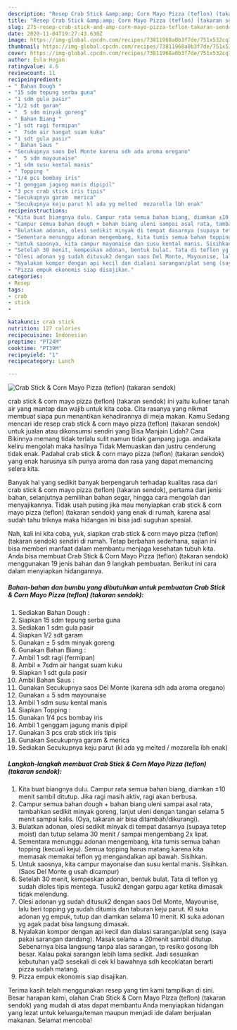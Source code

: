 ```yaml
---
description: "Resep Crab Stick &amp;amp; Corn Mayo Pizza (teflon) (takaran sendok) | Resep Bumbu Crab Stick &amp;amp; Corn Mayo Pizza (teflon) (takaran sendok) Yang Lezat Sekali"
title: "Resep Crab Stick &amp;amp; Corn Mayo Pizza (teflon) (takaran sendok) | Resep Bumbu Crab Stick &amp;amp; Corn Mayo Pizza (teflon) (takaran sendok) Yang Lezat Sekali"
slug: 275-resep-crab-stick-and-amp-corn-mayo-pizza-teflon-takaran-sendok-resep-bumbu-crab-stick-and-amp-corn-mayo-pizza-teflon-takaran-sendok-yang-lezat-sekali
date: 2020-11-04T19:27:43.630Z
image: https://img-global.cpcdn.com/recipes/73811968a0b3f7de/751x532cq70/crab-stick-corn-mayo-pizza-teflon-takaran-sendok-foto-resep-utama.jpg
thumbnail: https://img-global.cpcdn.com/recipes/73811968a0b3f7de/751x532cq70/crab-stick-corn-mayo-pizza-teflon-takaran-sendok-foto-resep-utama.jpg
cover: https://img-global.cpcdn.com/recipes/73811968a0b3f7de/751x532cq70/crab-stick-corn-mayo-pizza-teflon-takaran-sendok-foto-resep-utama.jpg
author: Eula Hogan
ratingvalue: 4.6
reviewcount: 11
recipeingredient:
- " Bahan Dough "
- "15 sdm tepung serba guna"
- "1 sdm gula pasir"
- "1/2 sdt garam"
- "  5 sdm minyak goreng"
- " Bahan Biang "
- "1 sdt ragi fermipan"
- "  7sdm air hangat suam kuku"
- "1 sdt gula pasir"
- " Bahan Saus "
- "Secukupnya saos Del Monte karena sdh ada aroma oregano"
- "  5 sdm mayounaise"
- "1 sdm susu kental manis"
- " Topping "
- "1/4 pcs bombay iris"
- "1 genggam jagung manis dipipil"
- "3 pcs crab stick iris tipis"
- "Secukupnya garam  merica"
- "Secukupnya keju parut kl ada yg melted  mozarella lbh enak"
recipeinstructions:
- "Kita buat biangnya dulu. Campur rata semua bahan biang, diamkan ±10 menit sambil ditutup. Jika ragi masih aktiv, ragi akan berbusa."
- "Campur semua bahan dough + bahan biang uleni sampai asal rata, tambahkan sedikit minyak goreng, lanjut uleni dengan tangan selama 5 menit sampai kalis. (Oya, takaran air bisa ditambah/dikurangi)."
- "Bulatkan adonan, olesi sedikit minyak di tempat dasarnya (supaya tetep moist) dan tutup selama 30 menit / sampai mengembang 2x lipat."
- "Sementara menunggu adonan mengembang, kita tumis semua bahan topping (kecuali keju). Semua topping harus matang karena kita memasak memakai teflon yg mengandalkan api bawah. Sisihkan."
- "Untuk saosnya, kita campur mayonaise dan susu kental manis. Sisihkan. (Saos Del Monte g usah dicampur)"
- "Setelah 30 menit, kempeskan adonan, bentuk bulat. Tata di teflon yg sudah dioles tipis mentega. Tusuk2 dengan garpu agar ketika dimasak tidak melendung."
- "Olesi adonan yg sudah ditusuk2 dengan saos Del Monte, Mayounise, lalu beri topping yg sudah ditumis dan taburan keju parut. Kl suka adonan yg empuk, tutup dan diamkan selama 10 menit. Kl suka adonan yg agak padat bisa langsung dimasak."
- "Nyalakan kompor dengan api kecil dan dialasi sarangan/plat seng (saya pakai sarangan dandang). Masak selama ± 20menit sambil ditutup. Sebenarnya bisa langsung tanpa alas sarangan, tp resiko gosong lbh besar. Kalau pakai sarangan lebih lama sedikit. Jadi sesuaikan kebutuhan ya😊 sesekali di cek kl bawahnya sdh kecoklatan berarti pizza sudah matang."
- "Pizza empuk ekonomis siap disajikan."
categories:
- Resep
tags:
- crab
- stick
- 

katakunci: crab stick  
nutrition: 127 calories
recipecuisine: Indonesian
preptime: "PT24M"
cooktime: "PT39M"
recipeyield: "1"
recipecategory: Lunch

---
```



![Crab Stick &amp; Corn Mayo Pizza (teflon) (takaran sendok)](https://img-global.cpcdn.com/recipes/73811968a0b3f7de/751x532cq70/crab-stick-corn-mayo-pizza-teflon-takaran-sendok-foto-resep-utama.jpg)


crab stick &amp; corn mayo pizza (teflon) (takaran sendok) ini yaitu kuliner tanah air yang mantap dan wajib untuk kita coba. Cita rasanya yang nikmat membuat siapa pun menantikan kehadirannya di meja makan.
Kamu Sedang mencari ide resep crab stick &amp; corn mayo pizza (teflon) (takaran sendok) untuk jualan atau dikonsumsi sendiri yang Bisa Manjain Lidah? Cara Bikinnya memang tidak terlalu sulit namun tidak gampang juga. andaikata keliru mengolah maka hasilnya Tidak Memuaskan dan justru cenderung tidak enak. Padahal crab stick &amp; corn mayo pizza (teflon) (takaran sendok) yang enak harusnya sih punya aroma dan rasa yang dapat memancing selera kita.

Banyak hal yang sedikit banyak berpengaruh terhadap kualitas rasa dari crab stick &amp; corn mayo pizza (teflon) (takaran sendok), pertama dari jenis bahan, selanjutnya pemilihan bahan segar, hingga cara mengolah dan menyajikannya. Tidak usah pusing jika mau menyiapkan crab stick &amp; corn mayo pizza (teflon) (takaran sendok) yang enak di rumah, karena asal sudah tahu triknya maka hidangan ini bisa jadi suguhan spesial.




Nah, kali ini kita coba, yuk, siapkan crab stick &amp; corn mayo pizza (teflon) (takaran sendok) sendiri di rumah. Tetap berbahan sederhana, sajian ini bisa memberi manfaat dalam membantu menjaga kesehatan tubuh kita. Anda bisa membuat Crab Stick &amp; Corn Mayo Pizza (teflon) (takaran sendok) menggunakan 19 jenis bahan dan 9 langkah pembuatan. Berikut ini cara dalam menyiapkan hidangannya.

<!--inarticleads1-->

##### Bahan-bahan dan bumbu yang dibutuhkan untuk pembuatan Crab Stick &amp; Corn Mayo Pizza (teflon) (takaran sendok):

1. Sediakan  Bahan Dough :
1. Siapkan 15 sdm tepung serba guna
1. Sediakan 1 sdm gula pasir
1. Siapkan 1/2 sdt garam
1. Gunakan  ± 5 sdm minyak goreng
1. Gunakan  Bahan Biang :
1. Ambil 1 sdt ragi (fermipan)
1. Ambil  ± 7sdm air hangat suam kuku
1. Siapkan 1 sdt gula pasir
1. Ambil  Bahan Saus :
1. Gunakan Secukupnya saos Del Monte (karena sdh ada aroma oregano)
1. Gunakan  ± 5 sdm mayounaise
1. Ambil 1 sdm susu kental manis
1. Siapkan  Topping :
1. Gunakan 1/4 pcs bombay iris
1. Ambil 1 genggam jagung manis dipipil
1. Gunakan 3 pcs crab stick iris tipis
1. Gunakan Secukupnya garam &amp; merica
1. Sediakan Secukupnya keju parut (kl ada yg melted / mozarella lbh enak)




<!--inarticleads2-->

##### Langkah-langkah membuat Crab Stick &amp; Corn Mayo Pizza (teflon) (takaran sendok):

1. Kita buat biangnya dulu. Campur rata semua bahan biang, diamkan ±10 menit sambil ditutup. Jika ragi masih aktiv, ragi akan berbusa.
1. Campur semua bahan dough + bahan biang uleni sampai asal rata, tambahkan sedikit minyak goreng, lanjut uleni dengan tangan selama 5 menit sampai kalis. (Oya, takaran air bisa ditambah/dikurangi).
1. Bulatkan adonan, olesi sedikit minyak di tempat dasarnya (supaya tetep moist) dan tutup selama 30 menit / sampai mengembang 2x lipat.
1. Sementara menunggu adonan mengembang, kita tumis semua bahan topping (kecuali keju). Semua topping harus matang karena kita memasak memakai teflon yg mengandalkan api bawah. Sisihkan.
1. Untuk saosnya, kita campur mayonaise dan susu kental manis. Sisihkan. (Saos Del Monte g usah dicampur)
1. Setelah 30 menit, kempeskan adonan, bentuk bulat. Tata di teflon yg sudah dioles tipis mentega. Tusuk2 dengan garpu agar ketika dimasak tidak melendung.
1. Olesi adonan yg sudah ditusuk2 dengan saos Del Monte, Mayounise, lalu beri topping yg sudah ditumis dan taburan keju parut. Kl suka adonan yg empuk, tutup dan diamkan selama 10 menit. Kl suka adonan yg agak padat bisa langsung dimasak.
1. Nyalakan kompor dengan api kecil dan dialasi sarangan/plat seng (saya pakai sarangan dandang). Masak selama ± 20menit sambil ditutup. Sebenarnya bisa langsung tanpa alas sarangan, tp resiko gosong lbh besar. Kalau pakai sarangan lebih lama sedikit. Jadi sesuaikan kebutuhan ya😊 sesekali di cek kl bawahnya sdh kecoklatan berarti pizza sudah matang.
1. Pizza empuk ekonomis siap disajikan.




Terima kasih telah menggunakan resep yang tim kami tampilkan di sini. Besar harapan kami, olahan Crab Stick &amp; Corn Mayo Pizza (teflon) (takaran sendok) yang mudah di atas dapat membantu Anda menyiapkan hidangan yang lezat untuk keluarga/teman maupun menjadi ide dalam berjualan makanan. Selamat mencoba!
